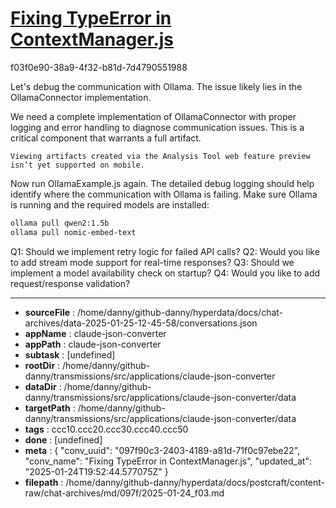 # [Fixing TypeError in ContextManager.js](https://claude.ai/chat/097f90c3-2403-4189-a81d-71f0c97ebe22)

f03f0e90-38a9-4f32-b81d-7d4790551988

 Let's debug the communication with Ollama. The issue likely lies in the OllamaConnector implementation.

<antThinking>We need a complete implementation of OllamaConnector with proper logging and error handling to diagnose communication issues. This is a critical component that warrants a full artifact.</antThinking>
```
Viewing artifacts created via the Analysis Tool web feature preview isn’t yet supported on mobile.
```



Now run OllamaExample.js again. The detailed debug logging should help identify where the communication with Ollama is failing. Make sure Ollama is running and the required models are installed:

```bash
ollama pull qwen2:1.5b
ollama pull nomic-embed-text
```

Q1: Should we implement retry logic for failed API calls?
Q2: Would you like to add stream mode support for real-time responses?
Q3: Should we implement a model availability check on startup?
Q4: Would you like to add request/response validation?

---

* **sourceFile** : /home/danny/github-danny/hyperdata/docs/chat-archives/data-2025-01-25-12-45-58/conversations.json
* **appName** : claude-json-converter
* **appPath** : claude-json-converter
* **subtask** : [undefined]
* **rootDir** : /home/danny/github-danny/transmissions/src/applications/claude-json-converter
* **dataDir** : /home/danny/github-danny/transmissions/src/applications/claude-json-converter/data
* **targetPath** : /home/danny/github-danny/transmissions/src/applications/claude-json-converter/data
* **tags** : ccc10.ccc20.ccc30.ccc40.ccc50
* **done** : [undefined]
* **meta** : {
  "conv_uuid": "097f90c3-2403-4189-a81d-71f0c97ebe22",
  "conv_name": "Fixing TypeError in ContextManager.js",
  "updated_at": "2025-01-24T19:52:44.577075Z"
}
* **filepath** : /home/danny/github-danny/hyperdata/docs/postcraft/content-raw/chat-archives/md/097f/2025-01-24_f03.md